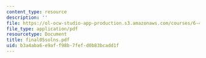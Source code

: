 ```yaml
---
content_type: resource
description: ''
file: https://ol-ocw-studio-app-production.s3.amazonaws.com/courses/6-451-principles-of-digital-communication-ii-spring-2005/b3a4aba6e9aff98b7fefd0b83bcadd1f_final05solns.pdf
file_type: application/pdf
resourcetype: Document
title: final05solns.pdf
uid: b3a4aba6-e9af-f98b-7fef-d0b83bcadd1f
---
```

